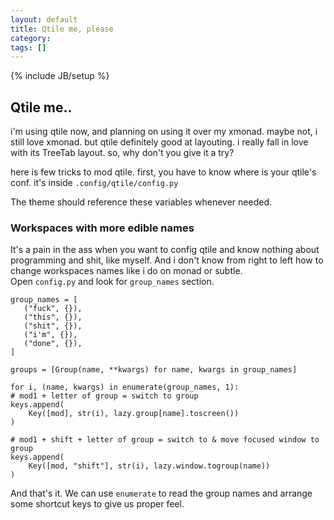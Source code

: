 ```yaml
---
layout: default
title: Qtile me, please
category: 
tags: []
---
```

{% include JB/setup %}
## Qtile me..
i'm using qtile now, and planning on using it over my xmonad. maybe not, i still love xmonad. but qtile definitely good at layouting. i really fall in love with its TreeTab layout. so, why don't you give it a try?

here is few tricks to mod qtile.
first, you have to know where is your qtile's conf. it's inside `.config/qtile/config.py`

The theme should reference these variables whenever needed.
    
### Workspaces with more edible names

It's a pain in the ass when you want to config qtile and know nothing about programming and shit, like myself. And i don't know from right to left how to change workspaces names like i do on monad or subtle. <br>
Open `config.py` and look for `group_names` section. 

    group_names = [
	   ("fuck", {}),
	   ("this", {}),
	   ("shit", {}),
	   ("i'm", {}),
	   ("done", {}),
    ]
    
    groups = [Group(name, **kwargs) for name, kwargs in group_names]
    
    for i, (name, kwargs) in enumerate(group_names, 1):
    # mod1 + letter of group = switch to group
    keys.append(
        Key([mod], str(i), lazy.group[name].toscreen())
    )

    # mod1 + shift + letter of group = switch to & move focused window to group
    keys.append(
        Key([mod, "shift"], str(i), lazy.window.togroup(name))
    )


And that's it. We can use `enumerate` to read the group names and arrange some shortcut keys to give us proper feel.
